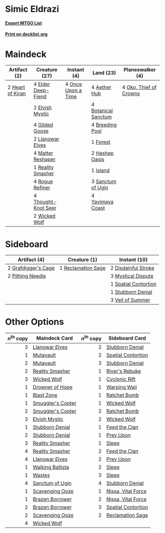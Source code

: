 # Simic Eldrazi

#### [Export MTGO List](../collection/Simic%20Eldrazi/Simic%20Eldrazi.txt)
#### [Print on decklist.org](http://decklist.org/?deckmain=4%09Aether%20Hub%0A4%09Botanical%20Sanctum%0A4%09Breeding%20Pool%0A4%09Elder%20Deep-Fiend%0A2%09Elvish%20Mystic%0A1%09Forest%0A4%09Gilded%20Goose%0A2%09Hashep%20Oasis%0A2%09Heart%20of%20Kiran%0A1%09Island%0A2%09Llanowar%20Elves%0A4%09Matter%20Reshaper%0A4%09Oko,%20Thief%20of%20Crowns%0A4%09Once%20Upon%20a%20Time%0A1%09Reality%20Smasher%0A4%09Rogue%20Refiner%0A3%09Sanctum%20of%20Ugin%0A4%09Thought-Knot%20Seer%0A2%09Wicked%20Wolf%0A4%09Yavimaya%20Coast&deckside=2%09Disdainful%20Stroke%0A2%09Grafdigger's%20Cage%0A3%09Mystical%20Dispute%0A2%09Pithing%20Needle%0A1%09Reclamation%20Sage%0A1%09Spatial%20Contortion%0A1%09Stubborn%20Denial%0A3%09Veil%20of%20Summer)
# Maindeck

|                                       Artifact (2)                                        |                                        Creature (27)                                         |                                         Instant (4)                                         |                                          Land (23)                                           |                                        Planeswalker (4)                                         |
|-------------------------------------------------------------------------------------------|----------------------------------------------------------------------------------------------|---------------------------------------------------------------------------------------------|----------------------------------------------------------------------------------------------|-------------------------------------------------------------------------------------------------|
|2 [Heart of Kiran](http://gatherer.wizards.com/Pages/Card/Details.aspx?multiverseid=423820)|4 [Elder Deep-Fiend](http://gatherer.wizards.com/Pages/Card/Details.aspx?multiverseid=414294) |4 [Once Upon a Time](http://gatherer.wizards.com/Pages/Card/Details.aspx?multiverseid=473131)|4 [Aether Hub](http://gatherer.wizards.com/Pages/Card/Details.aspx?multiverseid=417815)       |4 [Oko, Thief of Crowns](http://gatherer.wizards.com/Pages/Card/Details.aspx?multiverseid=473159)|
|                                                                                           |2 [Elvish Mystic](http://gatherer.wizards.com/Pages/Card/Details.aspx?multiverseid=389499)    |                                                                                             |4 [Botanical Sanctum](http://gatherer.wizards.com/Pages/Card/Details.aspx?multiverseid=417817)|                                                                                                 |
|                                                                                           |4 [Gilded Goose](http://gatherer.wizards.com/Pages/Card/Details.aspx?multiverseid=473122)     |                                                                                             |4 [Breeding Pool](http://gatherer.wizards.com/Pages/Card/Details.aspx?multiverseid=97088)     |                                                                                                 |
|                                                                                           |2 [Llanowar Elves](http://gatherer.wizards.com/Pages/Card/Details.aspx?multiverseid=129626)   |                                                                                             |1 [Forest](http://gatherer.wizards.com/Pages/Card/Details.aspx?multiverseid=439860)           |                                                                                                 |
|                                                                                           |4 [Matter Reshaper](http://gatherer.wizards.com/Pages/Card/Details.aspx?multiverseid=407516)  |                                                                                             |2 [Hashep Oasis](http://gatherer.wizards.com/Pages/Card/Details.aspx?multiverseid=430866)     |                                                                                                 |
|                                                                                           |1 [Reality Smasher](http://gatherer.wizards.com/Pages/Card/Details.aspx?multiverseid=407517)  |                                                                                             |1 [Island](http://gatherer.wizards.com/Pages/Card/Details.aspx?multiverseid=439857)           |                                                                                                 |
|                                                                                           |4 [Rogue Refiner](http://gatherer.wizards.com/Pages/Card/Details.aspx?multiverseid=423802)    |                                                                                             |3 [Sanctum of Ugin](http://gatherer.wizards.com/Pages/Card/Details.aspx?multiverseid=402022)  |                                                                                                 |
|                                                                                           |4 [Thought-Knot Seer](http://gatherer.wizards.com/Pages/Card/Details.aspx?multiverseid=407519)|                                                                                             |4 [Yavimaya Coast](http://gatherer.wizards.com/Pages/Card/Details.aspx?multiverseid=129810)   |                                                                                                 |
|                                                                                           |2 [Wicked Wolf](http://gatherer.wizards.com/Pages/Card/Details.aspx?multiverseid=473143)      |                                                                                             |                                                                                              |                                                                                                 |


# Sideboard

|                                         Artifact (4)                                         |                                        Creature (1)                                         |                                         Instant (10)                                          |
|----------------------------------------------------------------------------------------------|---------------------------------------------------------------------------------------------|-----------------------------------------------------------------------------------------------|
|2 [Grafdigger's Cage](http://gatherer.wizards.com/Pages/Card/Details.aspx?multiverseid=278452)|1 [Reclamation Sage](http://gatherer.wizards.com/Pages/Card/Details.aspx?multiverseid=389651)|2 [Disdainful Stroke](http://gatherer.wizards.com/Pages/Card/Details.aspx?multiverseid=420705) |
|2 [Pithing Needle](http://gatherer.wizards.com/Pages/Card/Details.aspx?multiverseid=129526)   |                                                                                             |3 [Mystical Dispute](http://gatherer.wizards.com/Pages/Card/Details.aspx?multiverseid=473020)  |
|                                                                                              |                                                                                             |1 [Spatial Contortion](http://gatherer.wizards.com/Pages/Card/Details.aspx?multiverseid=407518)|
|                                                                                              |                                                                                             |1 [Stubborn Denial](http://gatherer.wizards.com/Pages/Card/Details.aspx?multiverseid=386673)   |
|                                                                                              |                                                                                             |3 [Veil of Summer](http://gatherer.wizards.com/Pages/Card/Details.aspx?multiverseid=466952)    |


# Other Options

|*n*<sup>th</sup> copy|                                       Maindeck Card                                        |*n*<sup>th</sup> copy|                                       Sideboard Card                                        |
|--------------------:|--------------------------------------------------------------------------------------------|--------------------:|---------------------------------------------------------------------------------------------|
|                    3|[Llanowar Elves](http://gatherer.wizards.com/Pages/Card/Details.aspx?multiverseid=129626)   |                    2|[Stubborn Denial](http://gatherer.wizards.com/Pages/Card/Details.aspx?multiverseid=386673)   |
|                    1|[Mutavault](http://gatherer.wizards.com/Pages/Card/Details.aspx?multiverseid=370733)        |                    2|[Spatial Contortion](http://gatherer.wizards.com/Pages/Card/Details.aspx?multiverseid=407518)|
|                    2|[Mutavault](http://gatherer.wizards.com/Pages/Card/Details.aspx?multiverseid=370733)        |                    3|[Stubborn Denial](http://gatherer.wizards.com/Pages/Card/Details.aspx?multiverseid=386673)   |
|                    2|[Reality Smasher](http://gatherer.wizards.com/Pages/Card/Details.aspx?multiverseid=407517)  |                    1|[River's Rebuke](http://gatherer.wizards.com/Pages/Card/Details.aspx?multiverseid=435223)    |
|                    3|[Wicked Wolf](http://gatherer.wizards.com/Pages/Card/Details.aspx?multiverseid=473143)      |                    1|[Cyclonic Rift](http://gatherer.wizards.com/Pages/Card/Details.aspx?multiverseid=389477)     |
|                    1|[Drowner of Hope](http://gatherer.wizards.com/Pages/Card/Details.aspx?multiverseid=401863)  |                    1|[Warping Wail](http://gatherer.wizards.com/Pages/Card/Details.aspx?multiverseid=407522)      |
|                    1|[Blast Zone](http://gatherer.wizards.com/Pages/Card/Details.aspx?multiverseid=461171)       |                    1|[Ratchet Bomb](http://gatherer.wizards.com/Pages/Card/Details.aspx?multiverseid=370623)      |
|                    1|[Smuggler's Copter](http://gatherer.wizards.com/Pages/Card/Details.aspx?multiverseid=417808)|                    1|[Wicked Wolf](http://gatherer.wizards.com/Pages/Card/Details.aspx?multiverseid=473143)       |
|                    2|[Smuggler's Copter](http://gatherer.wizards.com/Pages/Card/Details.aspx?multiverseid=417808)|                    2|[Ratchet Bomb](http://gatherer.wizards.com/Pages/Card/Details.aspx?multiverseid=370623)      |
|                    3|[Elvish Mystic](http://gatherer.wizards.com/Pages/Card/Details.aspx?multiverseid=389499)    |                    2|[Wicked Wolf](http://gatherer.wizards.com/Pages/Card/Details.aspx?multiverseid=473143)       |
|                    1|[Stubborn Denial](http://gatherer.wizards.com/Pages/Card/Details.aspx?multiverseid=386673)  |                    1|[Feed the Clan](http://gatherer.wizards.com/Pages/Card/Details.aspx?multiverseid=386535)     |
|                    2|[Stubborn Denial](http://gatherer.wizards.com/Pages/Card/Details.aspx?multiverseid=386673)  |                    1|[Prey Upon](http://gatherer.wizards.com/Pages/Card/Details.aspx?multiverseid=423787)         |
|                    3|[Reality Smasher](http://gatherer.wizards.com/Pages/Card/Details.aspx?multiverseid=407517)  |                    1|[Sleep](http://gatherer.wizards.com/Pages/Card/Details.aspx?multiverseid=405385)             |
|                    4|[Reality Smasher](http://gatherer.wizards.com/Pages/Card/Details.aspx?multiverseid=407517)  |                    2|[Feed the Clan](http://gatherer.wizards.com/Pages/Card/Details.aspx?multiverseid=386535)     |
|                    4|[Llanowar Elves](http://gatherer.wizards.com/Pages/Card/Details.aspx?multiverseid=129626)   |                    2|[Prey Upon](http://gatherer.wizards.com/Pages/Card/Details.aspx?multiverseid=423787)         |
|                    1|[Walking Ballista](http://gatherer.wizards.com/Pages/Card/Details.aspx?multiverseid=423848) |                    2|[Sleep](http://gatherer.wizards.com/Pages/Card/Details.aspx?multiverseid=405385)             |
|                    1|[Wastes](http://gatherer.wizards.com/Pages/Card/Details.aspx?multiverseid=407694)           |                    3|[Sleep](http://gatherer.wizards.com/Pages/Card/Details.aspx?multiverseid=405385)             |
|                    4|[Sanctum of Ugin](http://gatherer.wizards.com/Pages/Card/Details.aspx?multiverseid=402022)  |                    4|[Stubborn Denial](http://gatherer.wizards.com/Pages/Card/Details.aspx?multiverseid=386673)   |
|                    1|[Scavenging Ooze](http://gatherer.wizards.com/Pages/Card/Details.aspx?multiverseid=420783)  |                    1|[Nissa, Vital Force](http://gatherer.wizards.com/Pages/Card/Details.aspx?multiverseid=417736)|
|                    1|[Brazen Borrower](http://gatherer.wizards.com/Pages/Card/Details.aspx?multiverseid=473001)  |                    2|[Nissa, Vital Force](http://gatherer.wizards.com/Pages/Card/Details.aspx?multiverseid=417736)|
|                    2|[Brazen Borrower](http://gatherer.wizards.com/Pages/Card/Details.aspx?multiverseid=473001)  |                    3|[Spatial Contortion](http://gatherer.wizards.com/Pages/Card/Details.aspx?multiverseid=407518)|
|                    2|[Scavenging Ooze](http://gatherer.wizards.com/Pages/Card/Details.aspx?multiverseid=420783)  |                    2|[Reclamation Sage](http://gatherer.wizards.com/Pages/Card/Details.aspx?multiverseid=389651)  |
|                    4|[Wicked Wolf](http://gatherer.wizards.com/Pages/Card/Details.aspx?multiverseid=473143)      |                     |                                                                                             |


